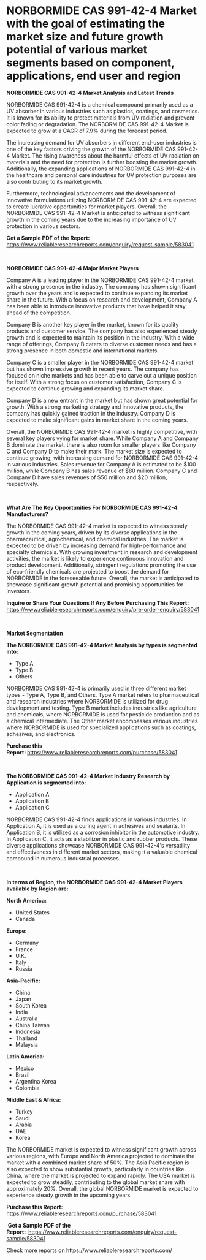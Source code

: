 <p><h1>NORBORMIDE CAS 991-42-4 Market with the goal of estimating the market size and future growth potential of various market segments based on component, applications, end user and region</h1></p><p><strong>NORBORMIDE CAS 991-42-4 Market Analysis and Latest Trends</strong></p>
<p><p>NORBORMIDE CAS 991-42-4 is a chemical compound primarily used as a UV absorber in various industries such as plastics, coatings, and cosmetics. It is known for its ability to protect materials from UV radiation and prevent color fading or degradation. The NORBORMIDE CAS 991-42-4 Market is expected to grow at a CAGR of 7.9% during the forecast period.</p><p>The increasing demand for UV absorbers in different end-user industries is one of the key factors driving the growth of the NORBORMIDE CAS 991-42-4 Market. The rising awareness about the harmful effects of UV radiation on materials and the need for protection is further boosting the market growth. Additionally, the expanding applications of NORBORMIDE CAS 991-42-4 in the healthcare and personal care industries for UV protection purposes are also contributing to its market growth.</p><p>Furthermore, technological advancements and the development of innovative formulations utilizing NORBORMIDE CAS 991-42-4 are expected to create lucrative opportunities for market players. Overall, the NORBORMIDE CAS 991-42-4 Market is anticipated to witness significant growth in the coming years due to the increasing importance of UV protection in various sectors.</p></p>
<p><strong>Get a Sample PDF of the Report:&nbsp;</strong> <a href="https://www.reliableresearchreports.com/enquiry/request-sample/583041">https://www.reliableresearchreports.com/enquiry/request-sample/583041</a></p>
<p>&nbsp;</p>
<p><strong>NORBORMIDE CAS 991-42-4 Major Market Players</strong></p>
<p><p>Company A is a leading player in the NORBORMIDE CAS 991-42-4 market, with a strong presence in the industry. The company has shown significant growth over the years and is expected to continue expanding its market share in the future. With a focus on research and development, Company A has been able to introduce innovative products that have helped it stay ahead of the competition.</p><p>Company B is another key player in the market, known for its quality products and customer service. The company has also experienced steady growth and is expected to maintain its position in the industry. With a wide range of offerings, Company B caters to diverse customer needs and has a strong presence in both domestic and international markets.</p><p>Company C is a smaller player in the NORBORMIDE CAS 991-42-4 market but has shown impressive growth in recent years. The company has focused on niche markets and has been able to carve out a unique position for itself. With a strong focus on customer satisfaction, Company C is expected to continue growing and expanding its market share.</p><p>Company D is a new entrant in the market but has shown great potential for growth. With a strong marketing strategy and innovative products, the company has quickly gained traction in the industry. Company D is expected to make significant gains in market share in the coming years.</p><p>Overall, the NORBORMIDE CAS 991-42-4 market is highly competitive, with several key players vying for market share. While Company A and Company B dominate the market, there is also room for smaller players like Company C and Company D to make their mark. The market size is expected to continue growing, with increasing demand for NORBORMIDE CAS 991-42-4 in various industries. Sales revenue for Company A is estimated to be $100 million, while Company B has sales revenue of $80 million. Company C and Company D have sales revenues of $50 million and $20 million, respectively.</p></p>
<p>&nbsp;</p>
<p><strong>What Are The Key Opportunities For NORBORMIDE CAS 991-42-4 Manufacturers?</strong></p>
<p><p>The NORBORMIDE CAS 991-42-4 market is expected to witness steady growth in the coming years, driven by its diverse applications in the pharmaceutical, agrochemical, and chemical industries. The market is expected to be driven by increasing demand for high-performance and specialty chemicals. With growing investment in research and development activities, the market is likely to experience continuous innovation and product development. Additionally, stringent regulations promoting the use of eco-friendly chemicals are projected to boost the demand for NORBORMIDE in the foreseeable future. Overall, the market is anticipated to showcase significant growth potential and promising opportunities for investors.</p></p>
<p><strong>Inquire or Share Your Questions If Any Before Purchasing This Report:</strong> <a href="https://www.reliableresearchreports.com/enquiry/pre-order-enquiry/583041">https://www.reliableresearchreports.com/enquiry/pre-order-enquiry/583041</a></p>
<p>&nbsp;</p>
<p><strong>Market Segmentation</strong></p>
<p><strong>The NORBORMIDE CAS 991-42-4 Market Analysis by types is segmented into:</strong></p>
<p><ul><li>Type A</li><li>Type B</li><li>Others</li></ul></p>
<p><p>NORBORMIDE CAS 991-42-4 is primarily used in three different market types - Type A, Type B, and Others. Type A market refers to pharmaceutical and research industries where NORBORMIDE is utilized for drug development and testing. Type B market includes industries like agriculture and chemicals, where NORBORMIDE is used for pesticide production and as a chemical intermediate. The Other market encompasses various industries where NORBORMIDE is used for specialized applications such as coatings, adhesives, and electronics.</p></p>
<p><strong>Purchase this Report:&nbsp;</strong><a href="https://www.reliableresearchreports.com/purchase/583041">https://www.reliableresearchreports.com/purchase/583041</a></p>
<p>&nbsp;</p>
<p><strong>The NORBORMIDE CAS 991-42-4 Market Industry Research by Application is segmented into:</strong></p>
<p><ul><li>Application A</li><li>Application B</li><li>Application C</li></ul></p>
<p><p>NORBORMIDE CAS 991-42-4 finds applications in various industries. In Application A, it is used as a curing agent in adhesives and sealants. In Application B, it is utilized as a corrosion inhibitor in the automotive industry. In Application C, it acts as a stabilizer in plastic and rubber products. These diverse applications showcase NORBORMIDE CAS 991-42-4's versatility and effectiveness in different market sectors, making it a valuable chemical compound in numerous industrial processes.</p></p>
<p>&nbsp;</p>
<p><strong>In terms of Region, the NORBORMIDE CAS 991-42-4 Market Players available by Region are:</strong></p>
<p>
    <p> <strong> North America: </strong>
        <ul>
            <li>United States</li>
            <li>Canada</li>
        </ul>
        </p> 
    <p> <strong> Europe: </strong>
        <ul>
            <li>Germany</li>
            <li>France</li>
            <li>U.K.</li>
            <li>Italy</li>
            <li>Russia</li>
        </ul>
        </p> 
    <p> <strong> Asia-Pacific: </strong>
        <ul>
            <li>China</li>
            <li>Japan</li>
            <li>South Korea</li>
            <li>India</li>
            <li>Australia</li>
            <li>China Taiwan</li>
            <li>Indonesia</li>
            <li>Thailand</li>
            <li>Malaysia</li>
        </ul>
        </p> 
    <p> <strong> Latin America: </strong>
        <ul>
            <li>Mexico</li>
            <li>Brazil</li>
            <li>Argentina Korea</li>
            <li>Colombia</li>
        </ul>
        </p> 
    <p> <strong> Middle East & Africa: </strong>
        <ul>
            <li>Turkey</li>
            <li>Saudi</li>
            <li>Arabia</li>
            <li>UAE</li>
            <li>Korea</li>
        </ul>
    </p>
    </p>
<p><p>The NORBORMIDE market is expected to witness significant growth across various regions, with Europe and North America projected to dominate the market with a combined market share of 50%. The Asia Pacific region is also expected to show substantial growth, particularly in countries like China, where the market is projected to expand rapidly. The USA market is expected to grow steadily, contributing to the global market share with approximately 20%. Overall, the global NORBORMIDE market is expected to experience steady growth in the upcoming years.</p></p>
<p><strong>Purchase this Report: </strong><a href="https://www.reliableresearchreports.com/purchase/583041">https://www.reliableresearchreports.com/purchase/583041</a></p>
<p>&nbsp;<strong>Get a Sample PDF of the Report:&nbsp;&nbsp;</strong><a href="https://www.reliableresearchreports.com/enquiry/request-sample/583041">https://www.reliableresearchreports.com/enquiry/request-sample/583041</a></p>
<p><strong></strong></p>
<p>Check more reports on https://www.reliableresearchreports.com/</p>